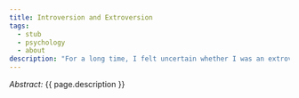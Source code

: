 ```yaml
---
title: Introversion and Extroversion
tags:
  - stub
  - psychology
  - about
description: "For a long time, I felt uncertain whether I was an extrovert or an introvert. I questioned whether it was even a valid dichotomy. I've understood the technical distinction as being whether social interaction is energizing or drains energy. I found myself torn because in social circumstances, I was very outgoing and felt energized by the interactions. But then I also found myself feeling relieved when social engagements I had committed to were cancelled, full well knowing that had I gone, I would have had a good time. Whether I felt exhausted after was hit-or-miss. Some years ago, I hypothesized that maybe what was energizing or draining wasn't the social dimension per se, but something else. Realizing that I'm actually quite easily overloaded by sensory stimulus (eg, background noise, dynamic lights, or even simply static dim lights that demand a lot of sensory attention), I guessed that maybe I'm \"an extrovert who loves some gods-damned peace and quiet\". But as I reflect on it more, I think that maybe what I'm finding so energizing isn't even the social dimension of it at all, but rather my getting excited about ideas, and the social interaction is simply the vehicle for being intellectually stimulated. In the last year or so, I'm finding myself increasingly introverted, behaviorally, and I wonder how much that has to do with some of the factors I identified about my natural dispositions in <a href=\"/logicking-into-emotions/\">Logicking Myself into Emotions</a> and my growth around practicing compassion and empathy. Given that I am fundamentally oriented in a thing-fact-task-idea way, could my automatic expenditure of emotional energy in social interactions be what I find draining? And would that mean that I am truly an introvert, after all?"
---
```


_Abstract:_ {{ page.description }}
